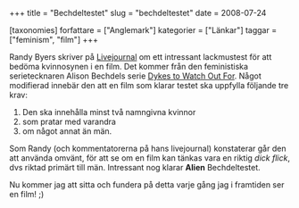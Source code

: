 +++
title = "Bechdeltestet"
slug = "bechdeltestet"
date = 2008-07-24

[taxonomies]
forfattare = ["Anglemark"]
kategorier = ["Länkar"]
taggar = ["feminism", "film"]
+++

Randy Byers skriver på [Livejournal](http://fringefaan.livejournal.com/180628.html) om ett intressant lackmustest för att bedöma kvinnosynen i en film. Det kommer från den feministiska serietecknaren Alison Bechdels serie [Dykes to Watch Out For](http://alisonbechdel.blogspot.com/2005/08/rule.html). Något modifierad innebär den att en film som klarar testet ska uppfylla följande tre krav:

1) Den ska innehålla minst två namngivna kvinnor
2) som pratar med varandra
3) om något annat än män.

Som Randy (och kommentatorerna på hans livejournal) konstaterar går den att använda omvänt, för att se om en film kan tänkas vara en riktig _dick flick_, dvs riktad primärt till män. Intressant nog klarar **Alien** Bechdeltestet.

Nu kommer jag att sitta och fundera på detta varje gång jag i framtiden ser en film! ;)
